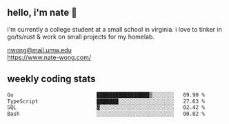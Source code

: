 ## hello, i'm nate 👋
i'm currently a college student at a small school in virginia. i love to tinker in go/ts/rust & work on small projects for my homelab.

nwong@mail.umw.edu <br/>
https://www.nate-wong.com/

## weekly coding stats
<!--START_SECTION:waka-->

```txt
Go                           █████████████████▒░░░░░░░   69.90 %
TypeScript                   ███████░░░░░░░░░░░░░░░░░░   27.63 %
SQL                          ▓░░░░░░░░░░░░░░░░░░░░░░░░   02.42 %
Bash                         ░░░░░░░░░░░░░░░░░░░░░░░░░   00.02 %
```

<!--END_SECTION:waka-->
